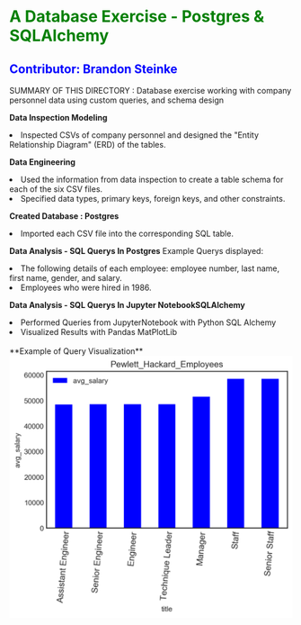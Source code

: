 
<h1 style="color: green;" > A Database Exercise - Postgres & SQLAlchemy </h1>
<h2 style="color: blue;" > Contributor: Brandon Steinke </h2>

SUMMARY OF THIS DIRECTORY : 
Database exercise working with company personnel  data using custom queries, and schema design

**Data Inspection Modeling**
<li> Inspected CSVs of company personnel and  designed the "Entity Relationship Diagram" (ERD) of the tables. </li> 

**Data Engineering**
<li> Used the information from data inspection to create a table schema for each of the six CSV files.</li>  
<li> Specified data types, primary keys, foreign keys, and other constraints. </li> 

**Created Database : Postgres**
<li>Imported each CSV file into the corresponding SQL table. </li> 

**Data Analysis - SQL Querys In Postgres**
Example Querys displayed:
<li>The following details of each employee: employee number, last name, first name, gender, and salary. </li> 
<li>Employees who were hired in 1986. </li> 

**Data Analysis - SQL Querys In Jupyter NotebookSQLAlchemy**
<li>Performed Queries from JupyterNotebook with Python SQL Alchemy  </li> 
<li>Visualized Results with Pandas MatPlotLib  </li> 

<br>
**Example of Query Visualization**
<img src="https://github.com/BrandinO771/sql-challenge/blob/master/EmployeeSQL/pandas_diagrams/BS__PewLett_Avg_Sal.png">

